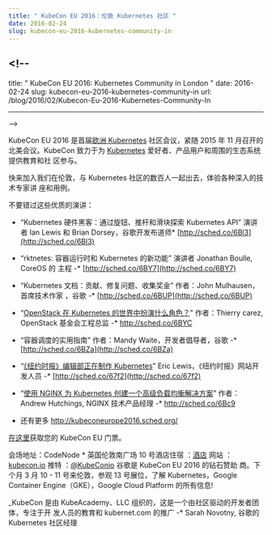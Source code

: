 ```yaml
---
title: " KubeCon EU 2016：伦敦 Kubernetes 社区 "
date: 2016-02-24
slug: kubecon-eu-2016-kubernetes-community-in
---
```


## <!--

title: " KubeCon EU 2016: Kubernetes Community in London " date: 2016-02-24
slug: kubecon-eu-2016-kubernetes-community-in url:
/blog/2016/02/Kubecon-Eu-2016-Kubernetes-Community-In

---

-->

<!--
KubeCon EU 2016 is the inaugural [European Kubernetes](http://kubernetes.io/) community conference that follows on the American launch in November 2015. KubeCon is fully dedicated to education and community engagement for[Kubernetes](http://kubernetes.io/) enthusiasts, production users and the surrounding ecosystem.
-->

KubeCon EU 2016 是首届[欧洲 Kubernetes](http://kubernetes.io/) 社区会议，紧随
2015 年 11 月召开的北美会议。KubeCon 致力于为
[Kubernetes](http://kubernetes.io/) 爱好者、产品用户和周围的生态系统提供教育和社
区参与。

<!--
Come join us in London and hang out with hundreds from the Kubernetes community and experience a wide variety of deep technical expert talks and use cases.
-->

快来加入我们在伦敦，与 Kubernetes 社区的数百人一起出去，体验各种深入的技术专家讲
座和用例。

<!--
Don’t miss these great speaker sessions at the conference:
-->

不要错过这些优质的演讲：

<!--
* “Kubernetes Hardware Hacks: Exploring the Kubernetes API Through Knobs, Faders, and Sliders” by Ian Lewis and Brian Dorsey, Developer Advocate, Google -* [http://sched.co/6Bl3](http://sched.co/6Bl3)

* “rktnetes: what's new with container runtimes and Kubernetes” by Jonathan Boulle, Developer and Team Lead at CoreOS -* [http://sched.co/6BY7](http://sched.co/6BY7)

* “Kubernetes Documentation: Contributing, fixing issues, collecting bounties” by John Mulhausen, Lead Technical Writer, Google -* [http://sched.co/6BUP](http://sched.co/6BUP)&nbsp;
* “[What is OpenStack's role in a Kubernetes world?](https://kubeconeurope2016.sched.org/event/6BYC/what-is-openstacks-role-in-a-kubernetes-world?iframe=yes&w=i:0;&sidebar=yes&bg=no#?iframe=yes&w=i:100;&sidebar=yes&bg=no)” By Thierry Carrez, Director of Engineering, OpenStack Foundation -* http://sched.co/6BYC
* “A Practical Guide to Container Scheduling” by Mandy Waite, Developer Advocate, Google -* [http://sched.co/6BZa](http://sched.co/6BZa)

* “[Kubernetes in Production in The New York Times newsroom](https://kubeconeurope2016.sched.org/event/67f2/kubernetes-in-production-in-the-new-york-times-newsroom?iframe=yes&w=i:0;&sidebar=yes&bg=no#?iframe=yes&w=i:100;&sidebar=yes&bg=no)” Eric Lewis, Web Developer, New York Times -* [http://sched.co/67f2](http://sched.co/67f2)
* “[Creating an Advanced Load Balancing Solution for Kubernetes with NGINX](https://kubeconeurope2016.sched.org/event/6Bc9/creating-an-advanced-load-balancing-solution-for-kubernetes-with-nginx?iframe=yes&w=i:0;&sidebar=yes&bg=no#?iframe=yes&w=i:100;&sidebar=yes&bg=no)” by Andrew Hutchings, Technical Product Manager, NGINX -* http://sched.co/6Bc9
* And many more http://kubeconeurope2016.sched.org/
-->

- “Kubernetes 硬件黑客：通过旋钮、推杆和滑块探索 Kubernetes API” 演讲者 Ian
  Lewis 和 Brian Dorsey，谷歌开发布道师\*
  [http://sched.co/6Bl3](http://sched.co/6Bl3)

- “rktnetes: 容器运行时和 Kubernetes 的新功能” 演讲者 Jonathan Boulle, CoreOS 的
  主程 -\* [http://sched.co/6BY7](http://sched.co/6BY7)

- “Kubernetes 文档：贡献、修复问题、收集奖金” 作者：John Mulhausen，首席技术作家
  ，谷歌 -\* [http://sched.co/6BUP](http://sched.co/6BUP)&nbsp;
- “[OpenStack 在 Kubernetes 的世界中扮演什么角色？](https://kubeconeurope2016.sched.org/event/6BYC/what-is-openstacks-role-in-a-kubernetes-world?iframe=yes&w=i:0;&sidebar=yes&bg=no#?iframe=yes&w=i:100;&sidebar=yes&bg=no)”
  作者：Thierry carez, OpenStack 基金会工程总监 -\* http://sched.co/6BYC
- “容器调度的实用指南” 作者：Mandy Waite，开发者倡导者，谷歌 -\*
  [http://sched.co/6BZa](http://sched.co/6BZa)

- “[《纽约时报》编辑部正在制作 Kubernetes](https://kubeconeurope2016.sched.org/event/67f2/kubernetes-in-production-in-the-new-york-times-newsroom?iframe=yes&w=i:0;&sidebar=yes&bg=no#?iframe=yes&w=i:100;&sidebar=yes&bg=no)”
  Eric Lewis，《纽约时报》网站开发人员 -\*
  [http://sched.co/67f2](http://sched.co/67f2)
- “[使用 NGINX 为 Kubernetes 创建一个高级负载均衡解决方案](https://kubeconeurope2016.sched.org/event/6Bc9/creating-an-advanced-load-balancing-solution-for-kubernetes-with-nginx?iframe=yes&w=i:0;&sidebar=yes&bg=no#?iframe=yes&w=i:100;&sidebar=yes&bg=no)”
  作者：Andrew Hutchings, NGINX 技术产品经理 -\* http://sched.co/6Bc9
- 还有更多 http://kubeconeurope2016.sched.org/

<!--
Get your KubeCon EU [tickets here](https://ti.to/kubecon/kubecon-eu-2016).
-->

[在这里](https://ti.to/kubecon/kubecon-eu-2016)获取您的 KubeCon EU 门票。

<!--
Venue Location: CodeNode * 10 South Pl, London, United Kingdom
Accommodations: [hotels](https://skillsmatter.com/contact-us#hotels)
Website: [kubecon.io](https://www.kubecon.io/)
Twitter: [@KubeConio](https://twitter.com/kubeconio) #KubeCon
Google is a proud Diamond sponsor of KubeCon EU 2016. Come to London next month, March 10th & 11th, and visit booth #13 to learn all about Kubernetes, Google Container Engine (GKE) and Google Cloud Platform!
-->

会场地址：CodeNode \* 英国伦敦南广场 10 号酒店住宿
：[酒店](https://skillsmatter.com/contact-us) 网站
：[kubecon.io](https://www.kubecon.io/) 推特
：[@KubeConio](https://twitter.com/kubeconio) 谷歌是 KubeCon EU 2016 的钻石赞助
商。下个月 3 月 10 - 11 号来伦敦，参观 13 号展位，了解 Kubernetes，Google
Container Engine（GKE），Google Cloud Platform 的所有信息!

<!--
_KubeCon is organized by KubeAcademy, LLC, a community-driven group of developers focused on the education of developers and the promotion of Kubernetes._

-* Sarah Novotny, Kubernetes Community Manager, Google
-->

\_KubeCon 是由 KubeAcademy、LLC 组织的，这是一个由社区驱动的开发者团体，专注于开
发人员的教育和 kubernet.com 的推广 -\* Sarah Novotny, 谷歌的 Kubernetes 社区经理
